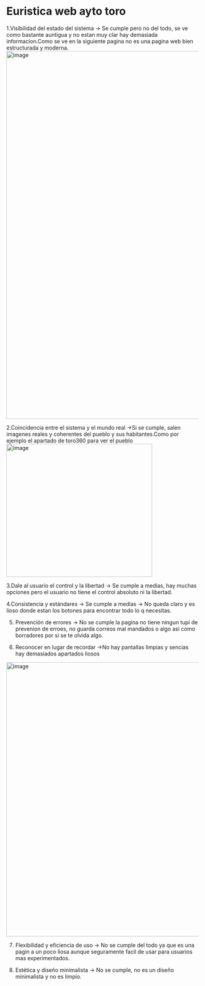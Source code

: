 # Euristica web ayto toro

1.Visibilidad del estado del sistema -> Se cumple pero no del todo, se ve como bastante auntigua y no estan muy clar hay demasiada informacion.Como se ve en la siguiente pagina no es una pagina web bien estructurada y moderna.
<img width="1892" height="962" alt="image" src="https://github.com/user-attachments/assets/a910362e-ea30-4b60-aaa3-444bdadb0e2d" />

2.Coincidencia entre el sistema y el mundo real ->Si se cumple, salen imagenes reales y coherentes del pueblo y sus habitantes.Como por ejemplo el apartado de toro360 para ver el pueblo
<img width="382" height="348" alt="image" src="https://github.com/user-attachments/assets/27962301-352c-4e72-b3c9-dde90404977b" />

3.Dale al usuario el control y la libertad -> Se cumple a medias, hay muchas opciones pero el usuario no tiene el control absoluto ni la libertad.

4.Consistencia y estándares -> Se cumple a medias -> No queda claro y es lioso donde estan los botones para encontrar todo lo q necesitas.

5. Prevención de errores -> No se cumple la pagina no tiene ningun tupi de prevenion de erroes, no guarda correos mal mandados o algo asi como borradores por si se te olvida algo.
   
6. Reconocer en lugar de recordar ->No hay pantallas limpias y sencias hay demasiados apartados liosos 
<img width="1207" height="717" alt="image" src="https://github.com/user-attachments/assets/d0a3cd0c-8ca9-4afb-a941-d7b7ac2acb66" />

7. Flexibilidad y eficiencia de uso ->  No se cumple del todo ya que es una pagin a un poco liosa aunque seguramente facil de usar para usuarios mas experimentados.

8. Estética y diseño minimalista -> No se cumple, no es un diseño minimalista y no es limpio.

